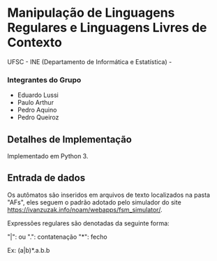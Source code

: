 # Manipulação de Linguagens Regulares e Linguagens Livres de Contexto

UFSC - INE (Departamento de Informática e Estatística) - <data>

### Integrantes do Grupo
  * Eduardo Lussi
  * Paulo Arthur
  * Pedro Aquino
  * Pedro Queiroz

## Detalhes de Implementação

Implementado em Python 3.

## Entrada de dados

Os autômatos são inseridos em arquivos de texto localizados na pasta "AFs", eles seguem o padrão adotado pelo simulador do site <https://ivanzuzak.info/noam/webapps/fsm_simulator/>.

Expressões regulares são denotadas da seguinte forma:

"|": ou
".": contatenação
"*": fecho

Ex: (a|b)*.a.b.b
